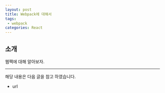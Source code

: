```yaml
---
layout: post
title: Webpack에 대해서 
tags:
 - webpack
categories: React
---
```


## 소개
웹팩에 대해 알아보자.



----
해당 내용은 다음 글을 참고 하였습니다.
- url